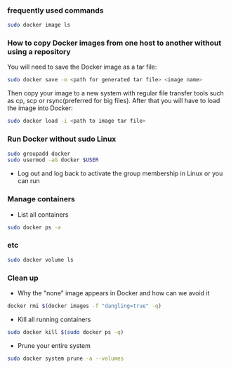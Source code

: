 ### frequently used commands
```bash
sudo docker image ls
```


### How to copy Docker images from one host to another without using a repository
You will need to save the Docker image as a tar file:
```bash
sudo docker save -o <path for generated tar file> <image name>
```
Then copy your image to a new system with regular file transfer tools such as cp, scp or rsync(preferred for big files). After that you will have to load the image into Docker:
```bash
sudo docker load -i <path to image tar file>
```


### Run Docker without sudo Linux
```bash
sudo groupadd docker
sudo usermod -aG docker $USER
```
- Log out and log back to activate the group membership in Linux or you can run


### Manage containers
- List all containers
``` bash
sudo docker ps -a
```

### etc


``` bash
sudo docker volume ls
```

### Clean up
- Why the "none" image appears in Docker and how can we avoid it
```bash
docker rmi $(docker images -f "dangling=true" -q)
```

- Kill all running containers

``` bash
sudo docker kill $(sudo docker ps -q)
``` 

- Prune your entire system

``` bash
sudo docker system prune -a --volumes
```
